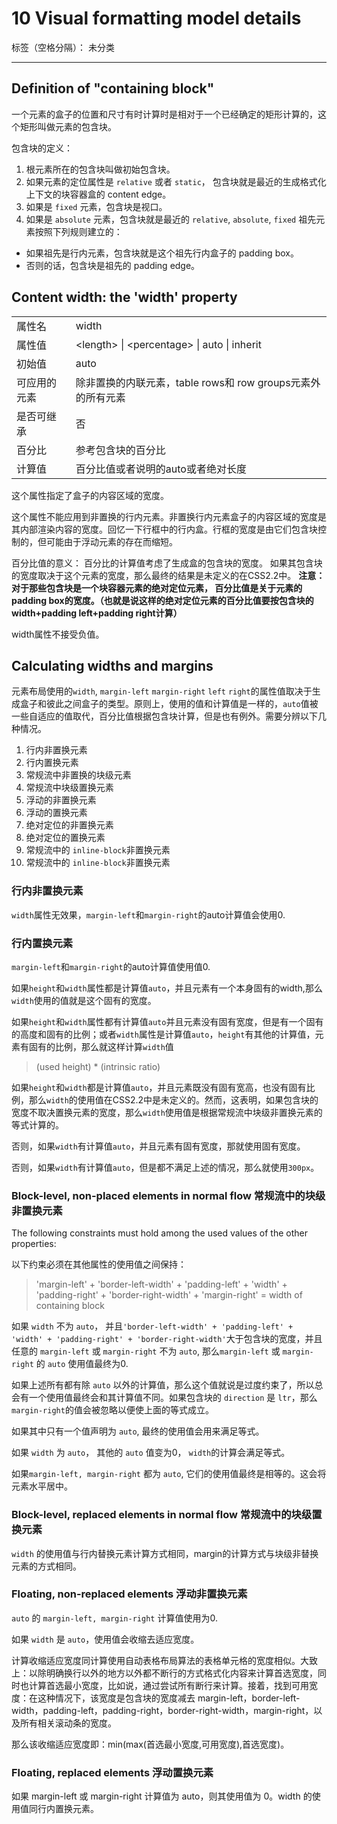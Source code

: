 ﻿# 10 Visual formatting model details

标签（空格分隔）： 未分类

---

## Definition of "containing block"

一个元素的盒子的位置和尺寸有时计算时是相对于一个已经确定的矩形计算的，这个矩形叫做元素的包含块。  

包含块的定义：  

1. 根元素所在的包含块叫做初始包含块。
2. 如果元素的定位属性是 `relative` 或者 `static`， 包含块就是最近的生成格式化上下文的块容器盒的 content edge。
3. 如果是 `fixed` 元素，包含块是视口。
4. 如果是 `absolute` 元素，包含块就是最近的 `relative`, `absolute`, `fixed` 祖先元素按照下列规则建立的：
  + 如果祖先是行内元素，包含块就是这个祖先行内盒子的 padding box。
  + 否则的话，包含块是祖先的 padding edge。

## Content width: the 'width' property

<table>
	<tbody>
		<tr>
			<td>属性名</td>
			<td>width</td>
		</tr>
		<tr>
			<td>属性值</td>
			<td>&lt;length&gt; | &lt;percentage&gt; | auto | inherit</td>
		</tr>
		<tr>
			<td>初始值</td>
			<td>auto</td>
		</tr>
		<tr>
			<td>可应用的元素</td>
			<td>
				除非置换的内联元素，table rows和 row groups元素外的所有元素
			</td>
		</tr>
		<tr>
			<td>是否可继承</td>
			<td>否</td>
		</tr>
		<tr>
			<td>百分比</td>
			<td>参考包含块的百分比</td>
		</tr>
		<tr>
			<td>计算值</td>
			<td>百分比值或者说明的auto或者绝对长度</td>
		</tr>
	</tbody>
</table>


这个属性指定了盒子的内容区域的宽度。  

这个属性不能应用到非置换的行内元素。非置换行内元素盒子的内容区域的宽度是其内部渲染内容的宽度。回忆一下行框中的行内盒。行框的宽度是由它们包含块控制的，但可能由于浮动元素的存在而缩短。  

百分比值的意义： 百分比的计算值考虑了生成盒的包含块的宽度。 如果其包含块的宽度取决于这个元素的宽度，那么最终的结果是未定义的在CSS2.2中。 **注意：对于那些包含块是一个块容器元素的绝对定位元素， 百分比值是关于元素的padding box的宽度。（也就是说这样的绝对定位元素的百分比值要按包含块的width+padding left+padding right计算）**  

width属性不接受负值。

## Calculating widths and margins

元素布局使用的`width`, `margin-left` `margin-right` `left` `right`的属性值取决于生成盒子和彼此之间盒子的类型。原则上，使用的值和计算值是一样的，`auto`值被一些自适应的值取代，百分比值根据包含块计算，但是也有例外。需要分辨以下几种情况。  

1. 行内非置换元素
2. 行内置换元素
3. 常规流中非置换的块级元素
4. 常规流中块级置换元素
5. 浮动的非置换元素
6. 浮动的置换元素
7. 绝对定位的非置换元素
8. 绝对定位的置换元素
9. 常规流中的 `inline-block`非置换元素
10. 常规流中的 `inline-block`非置换元素




###  行内非置换元素

`width`属性无效果，`margin-left`和`margin-right`的auto计算值会使用0.  


### 行内置换元素

`margin-left`和`margin-right`的auto计算值使用值0.  

如果`height`和`width`属性都是计算值`auto`，并且元素有一个本身固有的width,那么`width`使用的值就是这个固有的宽度。  

如果`height`和`width`属性都有计算值`auto`并且元素没有固有宽度，但是有一个固有的高度和固有的比例；或者`width`属性是计算值`auto`，`height`有其他的计算值，元素有固有的比例，那么就这样计算`width`值  

 > (used height) * (intrinsic ratio)

如果`height`和`width`都是计算值`auto`，并且元素既没有固有宽高，也没有固有比例，那么`width`的使用值在CSS2.2中是未定义的。然而，这表明，如果包含块的宽度不取决置换元素的宽度，那么`width`使用值是根据常规流中块级非置换元素的等式计算的。  

否则，如果`width`有计算值`auto`，并且元素有固有宽度，那就使用固有宽度。  

否则，如果`width`有计算值`auto`，但是都不满足上述的情况，那么就使用`300px`。  


### Block-level, non-placed elements in normal flow 常规流中的块级非置换元素

The following constraints must hold among the used values of the other properties:  

以下约束必须在其他属性的使用值之间保持：

> 'margin-left' + 'border-left-width' + 'padding-left' + 'width' + 'padding-right' + 'border-right-width' + 'margin-right' = width of containing block  

如果 `width` 不为 `auto`， 并且`'border-left-width' + 'padding-left' + 'width' + 'padding-right' + 'border-right-width'`大于包含块的宽度，并且任意的 `margin-left` 或 `margin-right` 不为 `auto`, 那么`margin-left` 或 `margin-right` 的 `auto` 使用值最终为0.  


如果上述所有都有除 `auto` 以外的计算值，那么这个值就说是过度约束了，所以总会有一个使用值最终会和其计算值不同。如果包含块的 `direction` 是 `ltr`，那么 `margin-right`的值会被忽略以便使上面的等式成立。  


如果其中只有一个值声明为 `auto`, 最终的使用值会用来满足等式。  

如果 `width` 为 `auto`， 其他的 `auto` 值变为0， `width`的计算会满足等式。  

如果`margin-left, margin-right` 都为 `auto`, 它们的使用值最终是相等的。这会将元素水平居中。  




### Block-level, replaced elements in normal flow 常规流中的块级置换元素

`width` 的使用值与行内替换元素计算方式相同，margin的计算方式与块级非替换元素的方式相同。  



### Floating, non-replaced elements 浮动非置换元素

`auto` 的 `margin-left, margin-right` 计算值使用为0.  

如果 `width` 是 `auto`，使用值会收缩去适应宽度。  

计算收缩适应宽度同计算使用自动表格布局算法的表格单元格的宽度相似。大致上：以除明确换行以外的地方以外都不断行的方式格式化内容来计算首选宽度，同时也计算首选最小宽度，比如说，通过尝试所有断行来计算。接着，找到可用宽度：在这种情况下，该宽度是包含块的宽度减去 margin-left，border-left-width，padding-left，padding-right，border-right-width，margin-right，以及所有相关滚动条的宽度。  


那么该收缩适应宽度即：min(max(首选最小宽度,可用宽度),首选宽度)。  



###  Floating, replaced elements 浮动置换元素


如果 margin-left 或 margin-right 计算值为 auto，则其使用值为 0。width 的使用值同行内置换元素。  
